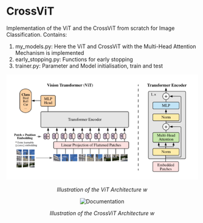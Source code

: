 # CrossViT
Implementation of the ViT and the CrossViT from scratch for Image Classification.
Contains:
1) my_models.py: Here the ViT and CrossViT with the Multi-Head Attention Mechanism is implemented
2) early_stopping.py: Functions for early stopping
3) trainer.py: Parameter and Model initialisation, train and test

<div style="display: flex; justify-content: center; align-items: center;">
  <div style="text-align:center;">
    <img src="ViT.png" alt="Documentation" width="600">
    <p style="font-style:italic;">Illustration of the ViT Architecture w</p>
  </div>
</div>


<div style="display: flex; justify-content: center; align-items: center;">
  <div style="text-align:center;">
    <img src="CrossViT.png" alt="Documentation" width="600">
    <p style="font-style:italic;">Illustration of the CrossViT Architecture w</p>
  </div>
</div>
